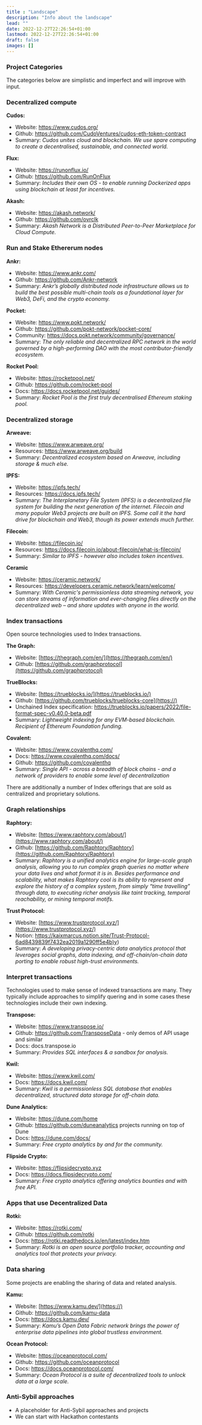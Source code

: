 ```yaml
---
title : "Landscape"
description: "Info about the landscape"
lead: ""
date: 2022-12-27T22:26:54+01:00
lastmod: 2022-12-27T22:26:54+01:00
draft: false
images: []
---
```


### Project Categories

The categories below are simplistic and imperfect and will improve with input.

### Decentralized compute

**Cudos:**
- Website:  https://www.cudos.org/
- Github: https://github.com/CudoVentures/cudos-eth-token-contract
- Summary: *Cudos unites cloud and blockchain. We use spare computing to create a decentralised, sustainable, and connected world.*

**Flux:**
- Website: https://runonflux.io/
- Github: https://github.com/RunOnFlux
- Summary: *Includes their own OS - to enable running Dockerized apps using blockchain at least for incentives.*

**Akash:**
- Website:  https://akash.network/
- Github: https://github.com/ovrclk
- Summary: *Akash Network is a Distributed Peer-to-Peer Marketplace for Cloud Compute.*

### Run and Stake Ethererum nodes ###

**Ankr:**
- Website:  https://www.ankr.com/
- Github:  https://github.com/Ankr-network
- Summary:  *Ankr’s globally distributed node infrastructure allows us to build the best possible multi-chain tools as a foundational layer for Web3, DeFi, and the crypto economy.*

**Pocket:**
- Website:  https://www.pokt.network/
- Github:  https://github.com/pokt-network/pocket-core/
- Community:  https://docs.pokt.network/community/governance/
- Summary:  *The only reliable and decentralized RPC network in the world governed by a high-performing DAO with the most contributor-friendly ecosystem.*

**Rocket Pool:**
- Website:  https://rocketpool.net/
- Github:  https://github.com/rocket-pool
- Docs:  https://docs.rocketpool.net/guides/
- Summary: *Rocket Pool is the first truly decentralised Ethereum staking pool.*

### Decentralized storage

**Arweave:**
- Website: https://www.arweave.org/
- Resources: https://www.arweave.org/build
- Summary: *Decentralized ecosystem based on Arweave, including storage & much else.* 

**IPFS:**
- Website: https://ipfs.tech/
- Resources: https://docs.ipfs.tech/ 
- Summary: *The Interplanetary File System (IPFS) is a decentralized file system for building the next generation of the internet. Filecoin and many popular Web3 projects are built on IPFS. Some call it the hard drive for blockchain and Web3, though its power extends much further.*

**Filecoin:**
- Website: https://filecoin.io/
- Resources: https://docs.filecoin.io/about-filecoin/what-is-filecoin/
- Summary: *Similar to IPFS - however also includes token incentives.*

**Ceramic**
- Website: https://ceramic.network/
- Resources: https://developers.ceramic.network/learn/welcome/
- Summary: *With Ceramic's permissionless data streaming network, you can store streams of information and ever-changing files directly on the decentralized web – and share updates with anyone in the world.*

### Index transactions

Open source technologies used to Index transactions. 

**The Graph:**  
- Website: [https://thegraph.com/en/](https://thegraph.com/en/)
- Github: [https://github.com/graphprotocol](https://github.com/graphprotocol)  

**TrueBlocks:**
- Website:  [https://trueblocks.io/](https://trueblocks.io/)
- Github: [https://github.com/trueblocks/trueblocks-core](https://)
- Unchained Index specification: https://trueblocks.io/papers/2022/file-format-spec-v0.40.0-beta.pdf
- Summary: *Lightweight indexing for any EVM-based blockchain. Recipient of Ethereum Foundation funding.*

**Covalent:**
- Website:  https://www.covalenthq.com/
- Docs: https://www.covalenthq.com/docs/
- Github:  https://github.com/covalenthq
- Summary:  *Single API - across a breadth of block chains - and a network of providers to enable some level of decentralization* 

There are additionally a number of Index offerings that are sold as centralized and proprietary solutions.  

### Graph relationships 

**Raphtory:**
- Website:  [https://www.raphtory.com/about/](https://www.raphtory.com/about/)
- Github:  [https://github.com/Raphtory/Raphtory](https://github.com/Raphtory/Raphtory)
- Summary: *Raphtory is a unified analytics engine for large-scale graph analysis, allowing you to run complex graph queries no matter where your data lives and what format it is in. Besides performance and scalability, what makes Raphtory cool is its ability to represent and explore the history of a complex system, from simply “time travelling” through data, to executing richer analysis like taint tracking, temporal reachability, or mining temporal motifs.*

**Trust Protocol:**
- Website: [https://www.trustprotocol.xyz/](https://www.trustprotocol.xyz/)
- Notion: [https://kaixmarcus.notion.site/Trust-Protocol-6ad8439839f7432ea2019a1290ff5e4b)y](https://kaixmarcus.notion.site/Trust-Protocol-6ad8439839f7432ea2019a1290ff5e4b))
- Summary:  *A developing privacy-centric data analytics protocol that leverages social graphs, data indexing, and off-chain/on-chain data porting to enable robust high-trust environments.*

### Interpret transactions

Technologies used to make sense of indexed transactions are many. They typically include approaches to simplify quering and in some cases these technologies include their own indexing.

**Transpose:**
- Website: https://www.transpose.io/
- Github: https://github.com/TransposeData  - only demos of API usage and similar
- Docs: docs.transpose.io
- Summary: *Provides SQL interfaces & a sandbox for analysis.*

**Kwil:**
- Website: https://www.kwil.com/
- Docs: https://docs.kwil.com/
- Summary: *Kwil is a permissionless SQL database that enables decentralized, structured data storage for off-chain data.*

**Dune Analytics:**
- Website:   https://dune.com/home
- Github: https://github.com/duneanalytics projects running on top of Dune
- Docs:  https://dune.com/docs/
- Summary: *Free crypto analytics by and for the community.*

**Flipside Crypto:**
- Website:   https://flipsidecrypto.xyz
- Docs:  https://docs.flipsidecrypto.com/
- Summary: *Free crypto analytics offering analytics bounties and with free API.*

### Apps that use Decentralized Data

**Rotki:**
- Website:  https://rotki.com/
- Github:  https://github.com/rotki
- Docs:  https://rotki.readthedocs.io/en/latest/index.htm
- Summary:  *Rotki is an open source portfolio tracker, accounting and analytics tool that protects your privacy.*

### Data sharing

Some projects are enabling the sharing of data and related analysis.

**Kamu:**
- Website: [https://www.kamu.dev/](https://)
- Github: https://github.com/kamu-data
- Docs: https://docs.kamu.dev/
- Summary: *Kamu’s Open Data Fabric network brings the power of enterprise data pipelines into global trustless environment.*

**Ocean Protocol:**
- Website: https://oceanprotocol.com/
- Github: https://github.com/oceanprotocol
- Docs: https://docs.oceanprotocol.com/
- Summary: *Ocean Protocol is a suite of decentralized tools to unlock data at a large scale.*

### Anti-Sybil approaches
- A placeholder for Anti-Sybil approaches and projects
- We can start with Hackathon contestants

